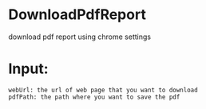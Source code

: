 # DownloadPdfReport
 download pdf report using chrome settings

 # Input:
    webUrl: the url of web page that you want to download
    pdfPath: the path where you want to save the pdf


